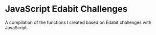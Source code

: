 # JavaScript Edabit Challenges
A compilation of the functions I created based on Edabit challenges with JavaScript.
